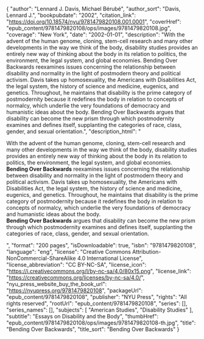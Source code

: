 {
  "author": "Lennard J. Davis, Michael Bérubé",
  "author_sort": "Davis, Lennard J.",
  "bookpubdate": "2002",
  "citation_link": "https://doi.org/10.18574/nyu/9781479820108.001.0001",
  "coverHref": "epub_content/9781479820108/ops/images/9781479820108.jpg",
  "coverage": "New York",
  "date": "2002-01-01",
  "description": "With the advent of the human genome, cloning, stem-cell research and many other developments in the way we think of the body, disability studies provides an entirely new way of thinking about the body in its relation to politics, the environment, the legal system, and global economies. Bending Over Backwards reexamines issues concerning the relationship between disability and normality in the light of postmodern theory and political activism.  Davis takes up homosexuality, the Americans with Disabilities Act, the legal system, the history of science and medicine, eugenics, and genetics.  Throughout, he maintains that disability is the prime category of postmodernity because it redefines the body in relation to concepts of normalcy, which underlie the very foundations of democracy and humanistic ideas about the body. Bending Over Backwards argues that disability can become the new prism through which postmodernity examines and defines itself, supplanting the categories of race, class, gender, and sexual orientation.",
  "description_html": "<p>With the advent of the human genome, cloning, stem-cell research and many other developments in the way we think of the body, disability studies provides an entirely new way of thinking about the body in its relation to politics, the environment, the legal system, and global economies.<br> <b>Bending Over Backwards</b> reexamines issues concerning the relationship between disability and normality in the light of postmodern theory and political activism.  Davis takes up homosexuality, the Americans with Disabilities Act, the legal system, the history of science and medicine, eugenics, and genetics.  Throughout, he maintains that disability is the prime category of postmodernity because it redefines the body in relation to concepts of normalcy, which underlie the very foundations of democracy and humanistic ideas about the body.<br> <b>Bending Over Backwards</b> argues that disability can become the new prism through which postmodernity examines and defines itself, supplanting the categories of race, class, gender, and sexual orientation.</p>",
  "format": "200 pages",
  "isDownloadable": true,
  "isbn": "9781479820108",
  "language": "eng",
  "license": "Creative Commons Attribution-NonCommercial-ShareAlike 4.0 International License",
  "license_abbreviation": "CC BY-NC-SA",
  "license_icon": "https://i.creativecommons.org/l/by-nc-sa/4.0/80x15.png",
  "license_link": "https://creativecommons.org/licenses/by-nc-sa/4.0/",
  "nyu_press_website_buy_the_book_url": "https://nyupress.org/9781479820108",
  "packageUrl": "epub_content/9781479820108",
  "publisher": "NYU Press",
  "rights": "All rights reserved",
  "rootUrl": "epub_content/9781479820108",
  "series": [],
  "series_names": [],
  "subjects": [
    "American Studies",
    "Disability Studies"
  ],
  "subtitle": "Essays on Disability and the Body",
  "thumbHref": "epub_content/9781479820108/ops/images/9781479820108-th.jpg",
  "title": "Bending Over Backwards",
  "title_sort": "Bending Over Backwards"
}
